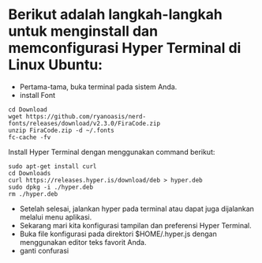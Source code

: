# Berikut adalah langkah-langkah untuk menginstall dan memconfigurasi Hyper Terminal di Linux Ubuntu:
- Pertama-tama, buka terminal pada sistem Anda.
- install Font
```
cd Download
wget https://github.com/ryanoasis/nerd-fonts/releases/download/v2.3.0/FiraCode.zip
unzip FiraCode.zip -d ~/.fonts
fc-cache -fv
```
Install Hyper Terminal dengan menggunakan command berikut:

```
sudo apt-get install curl
cd Downloads
curl https://releases.hyper.is/download/deb > hyper.deb
sudo dpkg -i ./hyper.deb
rm ./hyper.deb

```
- Setelah selesai, jalankan hyper pada terminal atau dapat juga dijalankan melalui menu aplikasi.
- Sekarang mari kita konfigurasi tampilan dan preferensi Hyper Terminal.
- Buka file konfigurasi pada direktori $HOME/.hyper.js dengan menggunakan editor teks favorit Anda.
- ganti confurasi 
